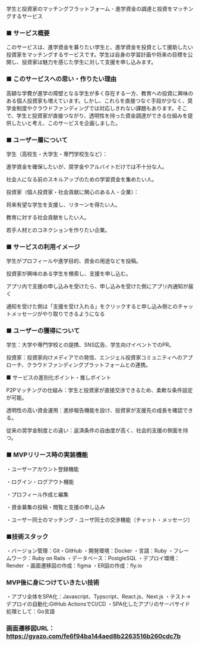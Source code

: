 学生と投資家のマッチングフラットフォーム - 進学資金の調達と投資をマッチングするサービス

### ■ サービス概要

このサービスは、進学資金を募りたい学生と、進学資金を投資として援助したい投資家をマッチングするサービスです。学生は自身の学習計画や将来の目標を公開し、投資家は魅力を感じた学生に対して支援を申し込みます。

### ■ このサービスへの思い・作りたい理由

高額な学費が進学の障壁となる学生が多く存在する一方、教育への投資に興味のある個人投資家も増えています。しかし、これらを直接つなぐ手段が少なく、奨学金制度やクラウドファンディングでは対応しきれない課題もあります。そこで、学生と投資家が直接つながり、透明性を持った資金調達ができる仕組みを提供したいと考え、このサービスを企画しました。

### ■ ユーザー層について

学生（高校生・大学生・専門学校生など）：

進学資金を確保したいが、奨学金やアルバイトだけでは不十分な人。

社会人になる前のスキルアップのための学習資金を集めたい人。

投資家（個人投資家・社会貢献に関心のある人・企業）：

将来有望な学生を支援し、リターンを得たい人。

教育に対する社会貢献をしたい人。

若手人材とのコネクションを作りたい企業。

### ■ サービスの利用イメージ

学生がプロフィールや進学目的、資金の用途などを投稿。

投資家が興味のある学生を検索し、支援を申し込む。

アプリ内で支援の申し込みを受けたら、申し込みを受けた側にアプリ内通知が届く

通知を受けた側は「支援を受け入れる」をクリックすると申し込み側とのチャットメッセージがやり取りできるようになる

### ■ ユーザーの獲得について

学生：大学や専門学校との提携、SNS広告、学生向けイベントでのPR。

投資家：投資家向けメディアでの発信、エンジェル投資家コミュニティへのアプローチ、クラウドファンディングプラットフォームとの連携。

■ サービスの差別化ポイント・推しポイント

P2Pマッチングの仕組み：学生と投資家が直接交渉できるため、柔軟な条件設定が可能。

透明性の高い資金運用：進捗報告機能を設け、投資家が支援先の成長を確認できる。

従来の奨学金制度との違い：返済条件の自由度が高く、社会的支援の側面を持つ。

### ■ MVPリリース時の実装機能

・ユーザーアカウント登録機能

・ログイン・ログアウト機能

・プロフィール作成と編集

・資金募集の投稿・閲覧と支援の申し込み

・ユーザー同士のマッチング・ユーザ同士の交渉機能（チャット・メッセージ）

### ■技術スタック
・バージョン管理：Git・GitHub
・開発環境：Docker
・言語：Ruby
・フレームワーク：Ruby on Rails
・データベース：PostgleSQL
・デプロイ環境：Render
・画面遷移図の作成：figma
・ER図の作成：fly.io

### MVP後に身につけていきたい技術
・アプリ全体をSPA化：Javascript、Typscript、React.js、Next.js
・テスト→デプロイの自動化:GitHub ActionsでCI/CD
・SPA化したアプリのサーバサイド処理として：Go言語

### 画面遷移図URL：https://gyazo.com/fe6f94ba144aed8b2263516b260cdc7b